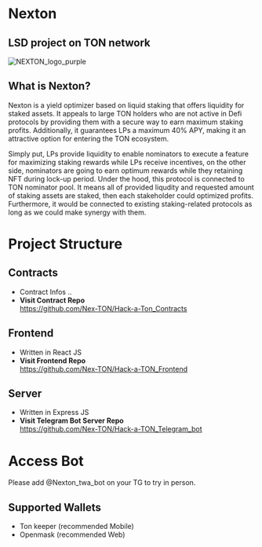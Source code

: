 # Nexton 
## LSD project on TON network
![NEXTON_logo_purple](https://github.com/Nex-TON/Hack-a-TON/assets/96057861/0267ccc6-2612-4800-ab27-b49fe597a8e0)

## What is Nexton? 
Nexton is a yield optimizer based on liquid staking that offers liquidity for staked assets. It appeals to large TON holders who are not active in Defi protocols by providing them with a secure way to earn maximum staking profits. Additionally, it guarantees LPs a maximum 40% APY, making it an attractive option for entering the TON ecosystem.

Simply put, LPs provide liquidity to enable nominators to execute a feature for maximizing staking rewards while LPs receive incentives, on the other side, nominators are going to earn optimum rewards while they retaining NFT during lock-up period. Under the hood, this protocol is connected to TON nominator pool. It means all of provided liqudity and requested amount of staking assets are staked, then each stakeholder could optimized profits. Furthermore, it would be connected to existing staking-related protocols as long as we could make synergy with them.

# Project Structure
## Contracts
- Contract Infos ..
- **Visit Contract Repo**  
https://github.com/Nex-TON/Hack-a-Ton_Contracts
## Frontend
- Written in React JS   
- **Visit Frontend Repo**  
https://github.com/Nex-TON/Hack-a-TON_Frontend

## Server
- Written in Express JS   
- **Visit Telegram Bot Server Repo**  
https://github.com/Nex-TON/Hack-a-TON_Telegram_bot

# Access Bot
Please add @Nexton_twa_bot on your TG to try in person.   
## Supported Wallets
- Ton keeper (recommended Mobile)
- Openmask (recommended Web)
